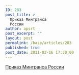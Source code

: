 ```yaml
---
ID: 283
post_title: >
  Приказ Минтранса
  России
author: apsrt
post_excerpt: ""
layout: post
permalink: /base/articles/283
published: true
post_date: 2011-03-16 17:30:00
---
```

<a href="http://www.apsrt.ru/docs/safety.doc">Приказ Минтранса России</a>